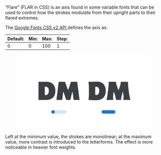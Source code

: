 
“Flare” (FLAR in CSS) is an axis found in some variable fonts that can be used to control how the strokes modulate from their upright parts to their flared extremes.

The [Google Fonts CSS v2 API ](https://developers.google.com/fonts/docs/css2) defines the axis as:

| Default: | Min: | Max: | Step: |
| --- | --- | --- | --- |
| 0 | 0 | 100 | 1 |

<figure>

![ALT_TBC](images/thumbnail.svg)

</figure>

Left at the minimum value, the strokes are monolinear; at the maximum value, more contrast is introduced to the letterforms. The effect is more noticeable in heavier font weights.